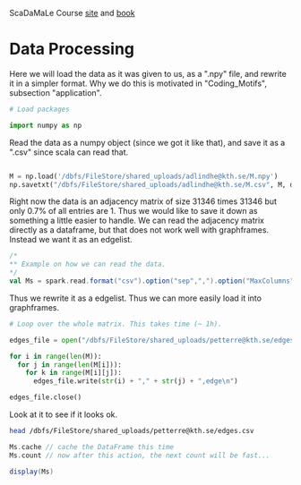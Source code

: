<div class="cell markdown">

ScaDaMaLe Course [site](https://lamastex.github.io/scalable-data-science/sds/3/x/) and [book](https://lamastex.github.io/ScaDaMaLe/index.html)

</div>

<div class="cell markdown">

Data Processing
===============

Here we will load the data as it was given to us, as a ".npy" file, and rewrite it in a simpler format. Why we do this is motivated in "Coding\_Motifs", subsection "application".

</div>

<div class="cell code" execution_count="1" scrolled="false">

``` python
# Load packages

import numpy as np
```

</div>

<div class="cell markdown">

Read the data as a numpy object (since we got it like that), and save it as a ".csv" since scala can read that.

</div>

<div class="cell code" execution_count="1" scrolled="false">

``` python

M = np.load('/dbfs/FileStore/shared_uploads/adlindhe@kth.se/M.npy')
np.savetxt("/dbfs/FileStore/shared_uploads/adlindhe@kth.se/M.csv", M, delimiter=",")
```

</div>

<div class="cell markdown">

Right now the data is an adjacency matrix of size 31346 times 31346 but only 0.7% of all entries are 1. Thus we would like to save it down as something a little easier to handle. We can read the adjacency matrix directly as a dataframe, but that does not work well with graphframes. Instead we want it as an edgelist.

</div>

<div class="cell code" execution_count="1" scrolled="false">

``` scala
/*
** Example on how we can read the data.
*/
val Ms = spark.read.format("csv").option("sep",",").option("MaxColumns",40000).load("/FileStore/shared_uploads/adlindhe@kth.se/M.csv")
```

</div>

<div class="cell markdown">

Thus we rewrite it as a edgelist. Thus we can more easily load it into graphframes.

</div>

<div class="cell code" execution_count="1" scrolled="false">

``` python
# Loop over the whole matrix. This takes time (~ 1h).

edges_file = open("/dbfs/FileStore/shared_uploads/petterre@kth.se/edges.csv", "w")

for i in range(len(M)):
  for j in range(len(M[i])):
    for k in range(M[i][j]):
      edges_file.write(str(i) + "," + str(j) + ",edge\n")

edges_file.close()
```

</div>

<div class="cell markdown">

Look at it to see if it looks ok.

</div>

<div class="cell code" execution_count="1" scrolled="false">

``` sh
head /dbfs/FileStore/shared_uploads/petterre@kth.se/edges.csv
```

</div>

<div class="cell code" execution_count="1" scrolled="false">

``` scala
Ms.cache // cache the DataFrame this time
Ms.count // now after this action, the next count will be fast...
```

</div>

<div class="cell code" execution_count="1" scrolled="false">

``` scala
display(Ms)
```

</div>
